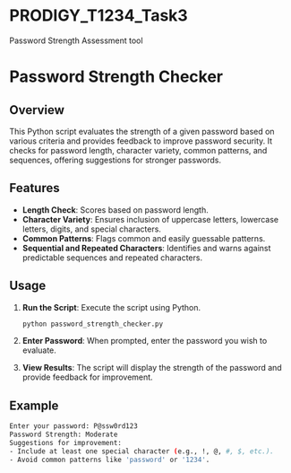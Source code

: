 # PRODIGY_T1234_Task3
Password Strength Assessment tool
# Password Strength Checker

## Overview

This Python script evaluates the strength of a given password based on various criteria and provides feedback to improve password security. It checks for password length, character variety, common patterns, and sequences, offering suggestions for stronger passwords.

## Features

- **Length Check**: Scores based on password length.
- **Character Variety**: Ensures inclusion of uppercase letters, lowercase letters, digits, and special characters.
- **Common Patterns**: Flags common and easily guessable patterns.
- **Sequential and Repeated Characters**: Identifies and warns against predictable sequences and repeated characters.

## Usage

1. **Run the Script**: Execute the script using Python.
    ```bash
    python password_strength_checker.py
    ```

2. **Enter Password**: When prompted, enter the password you wish to evaluate.

3. **View Results**: The script will display the strength of the password and provide feedback for improvement.

## Example

```bash
Enter your password: P@ssw0rd123
Password Strength: Moderate
Suggestions for improvement:
- Include at least one special character (e.g., !, @, #, $, etc.).
- Avoid common patterns like 'password' or '1234'.
